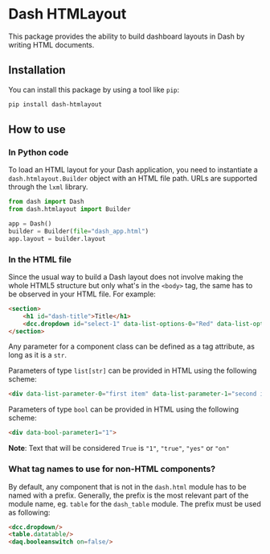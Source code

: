 # Dash HTMLayout

This package provides the ability to build dashboard layouts in Dash by writing HTML documents.

## Installation

You can install this package by using a tool like `pip`:

```bash
pip install dash-htmlayout
```

## How to use

### In Python code

To load an HTML layout for your Dash application, you need to instantiate a `dash.htmlayout.Builder` object with an HTML
file path. URLs are supported through the `lxml` library.

```python
from dash import Dash
from dash.htmlayout import Builder

app = Dash()
builder = Builder(file="dash_app.html")
app.layout = builder.layout
```

### In the HTML file

Since the usual way to build a Dash layout does not involve making the whole HTML5 structure but only what's in the
`<body>` tag, the same has to be observed in your HTML file. For example:

```html
<section>
    <h1 id="dash-title">Title</h1>
    <dcc.dropdown id="select-1" data-list-options-0="Red" data-list-options-1="Blue"/>
</section>
```

Any parameter for a component class can be defined as a tag attribute, as long as it is a
`str`. 

Parameters of type `list[str]` can be provided in HTML using the following scheme:

```html
<div data-list-parameter-0="first item" data-list-parameter-1="second item" ...>
```

Parameters of type `bool` can be provided in HTML using the following scheme:

```html
<div data-bool-parameter1="1">
```

**Note**: Text that will be considered `True` is `"1"`, `"true"`, `"yes"` or `"on"`



### What tag names to use for non-HTML components?

By default, any component that is not in the `dash.html` module has to be named with a prefix.
Generally, the prefix is the most relevant part of the module name, eg. `table` for the `dash_table` module.
The prefix must be used as following:

```html
<dcc.dropdown/>
<table.datatable/>
<daq.booleanswitch on=false/>
```
